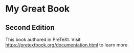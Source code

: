 # My Great Book
## Second Edition
This book authored in PreTeXt.  Visit <https://pretextbook.org/documentation.html> to learn more.
